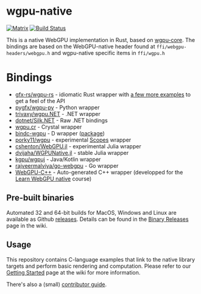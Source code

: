 # wgpu-native
[![Matrix](https://img.shields.io/badge/Matrix-%23wgpu%3Amatrix.org-blueviolet.svg)](https://matrix.to/#/#wgpu:matrix.org)
[![Build Status](https://github.com/gfx-rs/wgpu-native/workflows/CI/badge.svg)](https://github.com/gfx-rs/wgpu-native/actions)

This is a native WebGPU implementation in Rust, based on [wgpu-core](https://github.com/gfx-rs/wgpu).
The bindings are based on the WebGPU-native header found at `ffi/webgpu-headers/webgpu.h` and wgpu-native specific items in `ffi/wgpu.h`

# Bindings

- [gfx-rs/wgpu-rs](https://github.com/gfx-rs/wgpu/tree/master/wgpu) - idiomatic Rust wrapper with [a few more examples](https://github.com/gfx-rs/wgpu/tree/master/wgpu/examples) to get a feel of the API
- [pygfx/wgpu-py](https://github.com/pygfx/wgpu-py) - Python wrapper
- [trivaxy/wgpu.NET](https://github.com/trivaxy/WGPU.NET) - .NET wrapper
- [dotnet/Silk.NET](https://github.com/dotnet/Silk.NET) - Raw .NET bindings
- [wgpu.cr](https://github.com/chances/wgpu-crystal) - Crystal wrapper
- [bindc-wgpu](https://github.com/gecko0307/bindbc-wgpu) - D wrapper ([package](https://code.dlang.org/packages/bindbc-wgpu))
- [porky11/wgpu](https://gitlab.com/scopes-libraries/wgpu) - experimental [Scopes](http://scopes.rocks) wrapper
- [cshenton/WebGPU.jl](https://github.com/cshenton/WebGPU.jl) - experimental Julia wrapper
- [dvijaha/WGPUNative.jl](https://github.com/dvijaha/WGPUNative.jl) - stable Julia wrapper
- [kgpu/wgpuj](https://github.com/kgpu/kgpu/tree/master/wgpuj) - Java/Kotlin wrapper
- [rajveermalviya/go-webgpu](https://github.com/rajveermalviya/go-webgpu) - Go wrapper
- [WebGPU-C++](https://github.com/eliemichel/WebGPU-Cpp) - Auto-generated C++ wrapper (developped for the [Learn WebGPU native](https://eliemichel.github.io/LearnWebGPU) course)

## Pre-built binaries

Automated 32 and 64-bit builds for MacOS, Windows and Linux are available as Github [releases](https://github.com/gfx-rs/wgpu-native/releases). Details can be found in the  [Binary Releases](https://github.com/gfx-rs/wgpu-native/wiki/Binary-Releases) page in the wiki.

## Usage

This repository contains C-language examples that link to the native library targets and perform basic rendering and computation. Please refer to our [Getting Started](https://github.com/gfx-rs/wgpu-native/wiki/Getting-Started) page at the wiki for more information.

There's also a (small) [contributor guide](https://github.com/gfx-rs/wgpu-native/wiki/Contributing).
